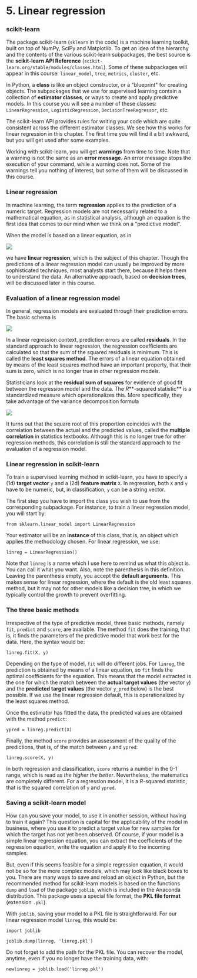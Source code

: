 # 5. Linear regression

### scikit-learn

The package scikit-learn (`sklearn` in the code) is a machine learning toolkit, built on top of NumPy, SciPy and Matplotlib. To get an idea of the hierarchy and the contents of the various scikit-learn subpackages, the best source is the **scikit-learn API Reference** (`scikit-learn.org/stable/modules/classes.html`). Some of these subpackages will appear in this course: `linear_model`, `tree`, `metrics`, `cluster`, etc.

In Python, a **class** is like an object constructor, or a "blueprint" for creating objects. The subpackages that we use for supervised learning contain a collection of **estimator classes**, or ways to create and apply predictive models. In this course you will see a number of these classes: `LinearRegression`, `LogisticRegression`, `DecisionTreeRegressor`, etc.

The scikit-learn API provides rules for writing your code which are quite consistent across the different estimator classes. We see how this works for linear regression in this chapter. The first time you will find it a bit awkward, but you will get used after some examples.

Working with scikit-learn, you will get **warnings** from time to time. Note that a warning is not the same as an **error message**. An error message stops the execution of your command, while a warning does not. Some of the warnings tell you nothing of interest, but some of them will be discussed in this course.

### Linear regression

In machine learning, the term **regression** applies to the prediction of a numeric target. Regression models are not necessarily related to a mathematical equation, as in statistical analysis, although an equation is the first idea that comes to our mind when we think on a "predictive model".

When the model is based on a linear equation, as in

<img src="https://render.githubusercontent.com/render/math?math=\large Y = b_0 %2B b_1 X_1 %2B b_2 X_2 %2B \cdots %2B b_k X_k,">

we have **linear regression**, which is the subject of this chapter. Though the predictions of a linear regression model can usually be improved by more sophisticated techniques, most analysts start there, because it helps them to understand the data. An alternative approach, based on **decision trees**, will be discussed later in this course.

### Evaluation of a linear regression model

In general, regression models are evaluated through their prediction errors. The basic schema is

<img src="https://render.githubusercontent.com/render/math?math=\large \textrm{Prediction\ error} = \textrm{Actual\ value} - \textrm{Predicted\ value}.">

In a linear regression context, prediction errors are called **residuals**. In the standard approach to linear regression, the regression coefficients are calculated so that the sum of the squared residuals is minimum. This is called the **least squares method**. The errors of a linear equation obtained by means of the least squares method have an important property, that their sum is zero, which is no longer true in other regression models.

Statisticians look at the **residual sum of squares** for evidence of good fit between the regression model and the data. The *R***-squared statistic** is a standardized measure which operationalizes this. More specifically, they take advantage of the variance decomposition formula

<img src="https://render.githubusercontent.com/render/math?math=\large R^2 = \displaystyle \frac{\textrm{var(Predicted\ values)}} {\textrm{var(Actual\ values)}}\,.">

It turns out that the square root of this proportion coincides with the correlation between the actual and the predicted values, called the **multiple correlation** in statistics textbooks. Although this is no longer true for other regression methods, this correlation is still the standard approach to the evaluation of a regression model.

### Linear regression in scikit-learn

To train a supervised learning method in scikit-learn, you have to specify a (1d) **target vector** `y` and a (2d) **feature matrix** `X`. In regression, both `X` and `y` have to be numeric, but, in classification, `y` can be a string vector. 

The first step  you have to import the class you wish to use from the corresponding subpackage. For instance, to train a linear regression model, you will start by:

`from sklearn.linear_model import LinearRegression` 

Your estimator will be an **instance** of this class, that is, an object which applies the methodology chosen. For linear regression, we use:

`linreg = LinearRegression()`

Note that `linreg` is a name which I use here to remind us what this object is. You can call it what you want. Also, note the parenthesis in this definition. Leaving the parenthesis empty, you accept the **default arguments**. This makes sense for linear regression, where the default is the old least squares method, but it may not for other models like a decision tree, in which we typically control the growth to prevent overfitting. 

### The three basic methods

Irrespective of the type of predictive model, three basic methods, namely `fit`, `predict` and `score`, are available. The method `fit` does the training, that is, it finds the parameters of the predictive model that work best for the data. Here, the syntax would be:

`linreg.fit(X, y)`

Depending on the type of model, `fit` will do different jobs. For `linreg`, the prediction is obtained by means of a linear equation, so `fit` finds the optimal coefficients for the equation. This means that the model extracted is the one for which the match between the **actual target values** (the vector `y`) and the **predicted target values** (the vector `y_pred` below) is the best possible. If we use the linear regression default, this is operationalized by the least squares method.

Once the estimator has fitted the data, the predicted values are obtained with the method `predict`:

`ypred = linreg.predict(X)`

Finally, the method `score` provides an assessment of the quality of the predictions, that is, of the match between `y` and `ypred`: 

`linreg.score(X, y)`

In both regression and classification, `score` returns a number in the 0-1 range, which is read as *the higher the better*. Nevertheless, the matematics are completely different. For a regression model, it is a *R*-squared statistic, that is the squared correlation of `y` and `ypred`.

### Saving a scikit-learn model

How can you save your model, to use it in another session, without having to train it again? This question is capital for the applicability of the model in business, where you use it to predict a target value for new samples for which the target has not yet been observed. Of course, if your model is a simple linear regression equation, you can extract the coefficients of the regression equation, write the equation and apply it to the incoming samples. 

But, even if this seems feasible for a simple regression equation, it would not be so for the more complex models, which may look like black boxes to you. There are many ways to save and reload an object in Python, but the recommended method for scikit-learn models is based on the functions `dump` and `load` of the package `joblib`, which is included in the Anaconda distribution. This package uses a special file format, the **PKL file format** (extension `.pkl`).

With `joblib`, saving your model to a PKL file is straightforward. For our linear regression model `linreg`, this would be:

`import joblib`

`joblib.dump(linreg, 'linreg.pkl')`
   
Do not forget to add the path for the PKL file. You can recover the model, anytime, even if you no longer have the training data, with:

`newlinreg = joblib.load('linreg.pkl')`
